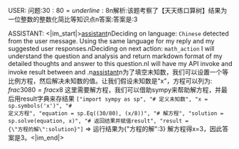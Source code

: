 USER: 问题:$30:80=underline{        }:8$n解析:该题考察了【天天练口算树】结果为一位整数的整数化简比等知识点n答案:答案是:3

ASSISTANT: <|im_start|>[assistant](#inner_monologue)nDeciding on language: `Chinese` detected from the user message. Using the same language for my reply and my suggested user responses.nDeciding on next action: `math_action` I will understand the question and analysis and return markdown format of my detailed thoughts and answer to this question.nI will have my API invoke and invoke result between <thought> and </thought>.n[assistant](#math_action)n为了填空未知数，我们可以设置一个等比例方程，然后解决未知数的值。让我们假设未知数是"x"，方程可以列为: $frac{30}{80}=frac{x}{8}$ <thought>这里需要解方程，我们可以借助sympy来帮助解方程，并最后用result字典来存结果 <code>["import sympy as sp", "# 定义未知数", "x = sp.symbols('x')", "# 定义方程", "equation = sp.Eq((30/80), (x/8))", "# 解方程", "solution = sp.solve(equation, x)", "# 返回结果并赋值result", "result = {\\"方程的解\\":solution}"]</code> => 运行结果为{"方程的解":3}</thought> 解方程得x=3，因此答案是3。<|im_end|>
